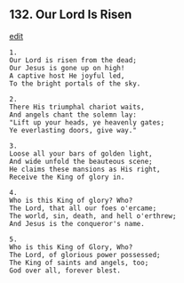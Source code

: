
## 132.  Our Lord Is Risen
[edit](https://docs.google.com/document/d/17K0R1e641zq5lkmwqfizpPk7562k9Sgx/edit?mode=html)




    1.
    Our Lord is risen from the dead; 
    Our Jesus is gone up on high! 
    A captive host He joyful led, 
    To the bright portals of the sky. 

    2.
    There His triumphal chariot waits, 
    And angels chant the solemn lay: 
    "Lift up your heads, ye heavenly gates; 
    Ye everlasting doors, give way." 

    3.
    Loose all your bars of golden light, 
    And wide unfold the beauteous scene; 
    He claims these mansions as His right, 
    Receive the King of glory in. 

    4.
    Who is this King of glory? Who? 
    The Lord, that all our foes o'ercame; 
    The world, sin, death, and hell o'erthrew; 
    And Jesus is the conqueror's name. 

    5.
    Who is this King of Glory, Who? 
    The Lord, of glorious power possessed; 
    The King of saints and angels, too; 
    God over all, forever blest.
